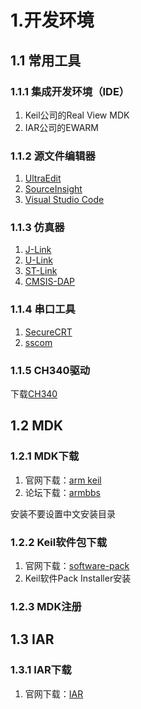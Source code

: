 # 1.开发环境

## 1.1 常用工具

### 1.1.1 集成开发环境（IDE）

1. Keil公司的Real View MDK
2. IAR公司的EWARM

### 1.1.2 源文件编辑器

1. [UltraEdit](https://www.ultraedit.com/)
2. [SourceInsight](https://www.sourceinsight.com/)
3. [Visual Studio Code](https://code.visualstudio.com/)

### 1.1.3 仿真器

1. [J-Link](https://www.segger.com/products/debug-probes/j-link/)
2. [U-Link](https://www2.keil.com/mdk5/ulink/ulink2/)
3. [ST-Link](https://www.st.com/en/development-tools/st-link-v2.html)
4. [CMSIS-DAP](https://os.mbed.com/handbook/CMSIS-DAP)

### 1.1.4 串口工具

1. [SecureCRT](https://www.vandyke.com/products/securecrt/)
2. [sscom](http://www.sscom.vip/)

### 1.1.5 CH340驱动

下载[CH340](https://www.wch.cn/download/CH341SER_EXE.html) 

## 1.2 MDK

### 1.2.1 MDK下载

1. 官网下载：[arm keil](https://www.keil.com/download/product/) 
2. 论坛下载：[armbbs](https://www.armbbs.cn/forum.php?mod=viewthread&tid=89403)

安装不要设置中文安装目录

### 1.2.2 Keil软件包下载

1. 官网下载：[software-pack](https://www.keil.com/dd2/Pack/) 
2. Keil软件Pack Installer安装

### 1.2.3 MDK注册

## 1.3 IAR

### 1.3.1 IAR下载

1. 官网下载：[IAR](https://www.iar.com/products#/search?architecture=Arm)

